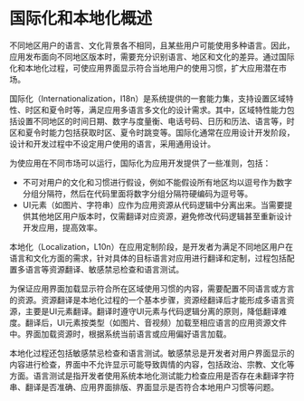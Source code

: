 # 国际化和本地化概述


不同地区用户的语言、文化背景各不相同，且某些用户可能使用多种语言。因此，应用发布面向不同地区版本时，需要充分识别语言、地区和文化的差异。通过国际化和本地化过程，可使应用界面显示符合当地用户的使用习惯，扩大应用潜在市场。


国际化（Internationalization，I18n）是系统提供的一套能力集，支持设置区域特性、时区和夏令时等，满足应用多语言多文化的设计需求。其中，区域特性能力包括设置不同地区的时间日期、数字与度量衡、电话号码、日历和历法、语言等，时区和夏令时能力包括获取时区、夏令时跳变等。国际化通常在应用设计开发阶段，设计和开发过程中不设定用户使用的语言，采用通用设计。


为使应用在不同市场可以运行，国际化为应用开发提供了一些准则，包括：
- 不可对用户的文化和习惯进行假设，例如不能假设所有地区均以逗号作为数字分组分隔符，然后在代码里面将数字分组分隔符硬编码为逗号等。
- UI元素（如图片、字符串）应作为应用资源从代码逻辑中分离出来。当需要提供其他地区用户版本时，仅需翻译对应资源，避免修改代码逻辑甚至重新设计开发应用，提高效率。


本地化（Localization，L10n）在应用定制阶段，是开发者为满足不同地区用户在语言和文化方面的需求，针对具体的目标语言对应用进行翻译和定制，过程包括配置多语言等资源翻译、敏感禁忌检查和语言测试。


为保证应用界面加载显示符合所在区域使用习惯的内容，需要配置不同语言或方言的资源。资源翻译是本地化过程的一个基本步骤，资源经翻译后才能形成多语言资源，主要是UI元素翻译。翻译时遵守UI元素与代码逻辑分离的原则，降低翻译难度。翻译后，UI元素按类型（如图片、音视频）加载至相应语言的应用资源文件中。界面加载资源时，根据系统当前语言或应用偏好语言加载。


本地化过程还包括敏感禁忌检查和语言测试。敏感禁忌是开发者对用户界面显示的内容进行检查，界面中不允许显示可能导致舆情的内容，包括政治、宗教、文化等方面。语言测试是指开发者使用系统本地化测试能力检查应用是否存在未翻译字符串、翻译是否准确、应用界面排版、界面显示是否符合本地用户习惯等问题。

